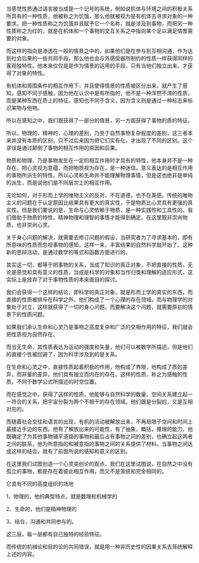 <p data-pid="eWcr8fsb">当感觉性质通过语言被当成是一个记号的系统，例如说机体与环境之间的积极关系所具有的一种性质，他被称之为饥饿，那么他就被视为是有机体去寻求对象的一种要求。把一种性质称之为饥饿并且赋予它一个名称，就是涉及到事物，而把另一种性质称之为红的，就是在机体和一个事物的交互关系之中指向某个足以满足情景需要的对象。</p><p data-pid="-bgHWPC2">而这样的指向是渗透在一般的情景之中的，如果他们是在参与到互相沟通，作为达到社会后果的一些共同手段，那么他也会与外感受器所制约的性质一样获得同样的客观独特性。他本来仅仅是是作为情景的运用的手段，只有当他们独立出来，才获得了对象的特性。</p><p data-pid="QK4VXBxT">有机体和周围条件的相互作用下，并且使得情景的性质被区分出来，就产生了感知，感知不同于感触，因为他在认识中是有所指的，他不是一种浑然不清的性质，而是某种东西在质上的特征。感知也不同于含义，因为含义则是通过一种标志来标识某物与他物。</p><p data-pid="Fqn-zOTJ">所以在感知之中，我们既获得了一部分的情景，另一方面获得了事物的质的特征。</p><p data-pid="k7ytta3g">所以，物理的，精神的，心理的差别，乃至于自然事物复杂程度的差别，这三者本来并没有本质的区别，只不过后来因为把它们实有化，才出现了不同的区别。这个谬误是通过颠倒了事物的相互作用的原因和后果。</p><p data-pid="ofOKhKZh">物质和物理，乃是事物发生在一定的相互作用时才具有的特性，他本身并不是一种存在，把心灵视为意蕴，而把物质视为存在，是一种迷信。意义表达的是相互作用的事物所派生的特性。所以心灵和生命并不能理解物理事情，但是这也绝非是单纯的派生，而是说他们是不同层次上的相互作用。</p><p data-pid="HifuGOAA">无论如何，对于形而上学的唯物主义的反对，不在道德，也不在美感。传统的唯物主义的问题在于认定原因比结果具有更大的真实性，于是物质比心灵具有更强的真实性。但是我们要说的是，生命与心灵依赖于物质，是一种实践性和工具性的。我们借助于物质的特性，精神物理和理智的事情才能得到确定。在这里既非崇尚物质，也非崇尚心灵。</p><p data-pid="Y_2G2VJU">关于身心问题的解决，就需要去修订问题的假设，当研究者为了寻求基本的，即有所意味的性质而忽视事物的感知，这样一来，丰富结果的自然科学就开始了。这种新的思辩活动，是通过数学的等式和函数方面进行的。</p><p data-pid="gkFAKE_n">其实这一切，都等于把事物的关系，当成了知识的真正对象，不把直接的性质，无论是感觉和具有意义的性质，当成是科学的对象和当作归类和理解的适应形式，这实际上是放弃了对于事物性质的本来面目的探讨。</p><p data-pid="4crfqh88">我们会获得一个这样的结论，即科学的真正对象，就是形而上学的真实的东西，而直接的性质被排斥在科学之外，他们构成了一个心理的存在领域，而与物理学的对象处于对立，这样就获得了一切的身心问题。而要解决这个问题，就需要原初的情景下的性质问题。</p><p data-pid="zWISuE6r">如果我们承认生命和心灵乃是事物之高度复杂和广泛的交相作用的特征，我们就会把性质视为自然存在。</p><p data-pid="L0ht2JNq">而当无生命，其性质表达为运动的强度和矢量，他们可以被数学所描述，但是他们的直接个性被回避了，因为科学涉及到的是关系。</p><p data-pid="mYtYsK5v">在生命和心灵之中，直接性质起着积极的作用，他构成了界限，他构成了质的差异，而非量的差异。他们具有独立而内在的存在。这样的性质，称之为感触的性质。不同于数学公式所描述的时空位置。</p><p data-pid="wR6H_inf">而在感觉之中，获得了这样的性质，他能够与自然科学的数量、空间关系建立起一一符合的关系，把宇宙分裂为两个不相干的存在领域。他们既是分裂的，又是互相对应的。</p><p data-pid="c7EwkDc7">而随着社会交往和语言的出现，有机的活动被解放出来，不再局限于空间和时间上最接近手边的东西。他有了解放出来的可能性，有了抽象，概括，推理的能力，他既确定了为其他事物铺平道路的事物和最后占有事物之间的差别，也确立起这两者之间的联系，他为所意指的和被意指的事物之间的关系提供了材料。当事物之间达成这样的结合，就有了前面所说的感知和意义的区别。</p><p data-pid="Pb9fxwH9">在这里我们试图创造一个心灵突创论的观点，我们在这里试图说，在自然之中没有孤立的事物，都是存在着彼此相互作用，而又不是笼统和完全相同的。</p><p data-pid="_arnhfaf">它具有不同的高度组织的场地</p><p data-pid="vqf4lzur">1、物理的，他的典型特点，就是数理和机械学的</p><p data-pid="6FcYmrJs">2、生命的，他们是精神物理的</p><p data-pid="sjhOeg9B">3、结合，沟通和共同参与的。</p><p data-pid="9odXSsLg">这三层，每一层都有自己独特的经验特征。</p><p data-pid="VqfOg0yc">而传统的机械论和目的论的共同错误，就是用一种非历史性的因果关系去笼统解释上述的内容。</p><p></p>